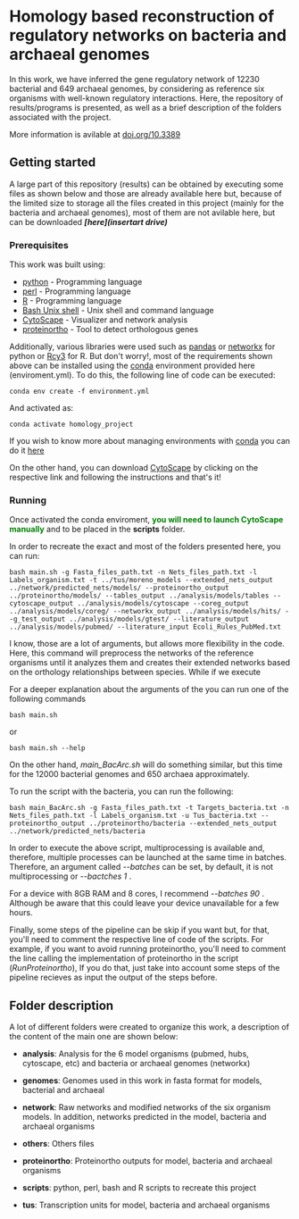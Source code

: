 # Homology based reconstruction of regulatory networks on bacteria and archaeal genomes

In this work, we have inferred the gene regulatory network of 12230 bacterial and 649 archaeal genomes, by considering as reference six organisms with well-known regulatory interactions. Here, the repository of results/programs is presented, as well as a brief description of the folders associated with the project.

More information is avilable at [doi.org/10.3389](https://doi.org/10.3389/fmicb.2022.923105)

## Getting started

A large part of this repository (results) can be obtained by executing some files as shown below and those are already available here but, because of the limited size to storage all the files created in this project (mainly for the bacteria and archaeal genomes), most of them are not avilable here, but can be downloaded _**[here](insertart drive)**_

### Prerequisites

This work was built using:

* [python](python.org) - Programming language
* [perl](https://www.perl.org/) - Programming language
* [R](https://www.r-project.org/) - Programming language
* [Bash Unix shell](https://www.gnu.org/software/bash/) - Unix shell and command language
* [CytoScape](https://cytoscape.org/) - Visualizer and network analysis
* [proteinortho](https://bmcbioinformatics.biomedcentral.com/articles/10.1186/1471-2105-12-124) - Tool to detect orthologous genes

Additionally, various libraries were used such as [pandas](https://pandas.pydata.org/) or [networkx](https://networkx.org/documentation/stable/#) for python or [Rcy3](https://bioconductor.org/packages/devel/bioc/vignettes/RCy3/inst/doc/Overview-of-RCy3.html) for R. But don't worry!, most of the requirements shown above can be installed using the [conda](https://docs.conda.io/projects/conda/en/latest/index.html) environment provided here (enviroment.yml). To do this, the following line of code can be executed:

```
conda env create -f environment.yml
```

And activated as: 

```
conda activate homology_project
```

If you wish to know more about managing environments with [conda](https://docs.conda.io/projects/conda/en/latest/index.html) you can do it [here](https://docs.conda.io/projects/conda/en/latest/user-guide/tasks/manage-environments.html#creating-an-environment-from-an-environment-yml-file)

On the other hand, you can download [CytoScape](https://cytoscape.org/) by clicking on the respective link and following the instructions and that's it!

### Running

Once activated the conda enviroment, __<span style="color:green">you will need to launch CytoScape manually</span>__ and to be placed in the **scripts** folder. 

In order to recreate the exact and most of the folders presented here, you can run:

```
bash main.sh -g Fasta_files_path.txt -n Nets_files_path.txt -l Labels_organism.txt -t ../tus/moreno_models --extended_nets_output ../network/predicted_nets/models/ --proteinortho_output ../proteinortho/models/ --tables_output ../analysis/models/tables --cytoscape_output ../analysis/models/cytoscape --coreg_output ../analysis/models/coreg/ --networkx_output ../analysis/models/hits/ --g_test_output ../analysis/models/gtest/ --literature_output ../analysis/models/pubmed/ --literature_input Ecoli_Rules_PubMed.txt
```

I know, those are a lot of arguments, but allows more flexibility in the code. Here, this command will preprocess the networks of the reference organisms until it analyzes them and creates their extended networks based on the orthology relationships between species. While if we execute

For a deeper explanation about the arguments of the you can run one of the following commands

```
bash main.sh
```

or

```
bash main.sh --help
```

On the other hand, *main_BacArc.sh* will do something similar, but this time for the 12000 bacterial genomes and 650 archaea approximately.

To run the script with the bacteria, you can run the following:

```
bash main_BacArc.sh -g Fasta_files_path.txt -t Targets_bacteria.txt -n Nets_files_path.txt -l Labels_organism.txt -u Tus_bacteria.txt --proteinortho_output ../proteinortho/bacteria --extended_nets_output ../network/predicted_nets/bacteria
```

In order to execute the above script, multiprocessing is available and, therefore, multiple processes can be launched at the same time in batches. Therefore, an argument called _--batches_ can be set, by default, it is not multiprocessing or _--bactches 1_ .

For a device with 8GB RAM and 8 cores, I recommend _--batches 90_ . Although be aware that this could leave your device unavailable for a few hours.

Finally, some steps of the pipeline can be skip if you want but, for that, you'll need to comment the respective line of code of the scripts. For example, if you want to avoid running proteinortho, you'll need to comment the line calling the implementation of proteinortho in the script (*RunProteinortho*), If you do that, just take into account some steps of the pipeline recieves as input the output of the steps before. 

## Folder description

A lot of different folders were created to organize this work, a description of the content of the main one are shown below:

* **analysis**: Analysis for the 6 model organisms (pubmed, hubs, cytoscape, etc) and bacteria or archaeal genomes (networkx) 

* **genomes**: Genomes used in this work in fasta format for models, bacterial and archaeal

* **network**: Raw networks and modified networks of the six organism models. In addition, networks predicted in the model, bacteria and archaeal organisms

* **others**: Others files

* **proteinortho**: Proteinortho outputs for model, bacteria and archaeal organisms

* **scripts**: python, perl, bash and R scripts to recreate this project

* **tus**: Transcription units for model, bacteria and archaeal organisms
